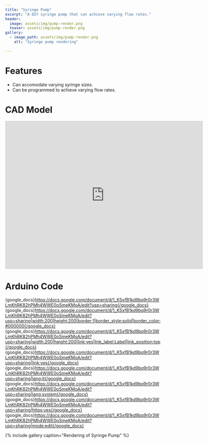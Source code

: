 ```yaml
---
title: "Syringe Pump"
excerpt: "A DIY syringe pump that can achieve varying flow rates."
header:
  image: assets/img/pump-render.png
  teaser: assets/img/pump-render.png
gallery:
  - image_path: assets/img/pump-render.png
    alt: "Syringe pump rendering"
   
---
```


# Features

* Can accomodate varying syringe sizes.
* Can be programmed to achieve varying flow rates.

# CAD Model
<iframe src="https://vanderbilt643.autodesk360.com/shares/public/SH512d4QTec90decfa6e3a88846cffcd0187?mode=embed" width="640" height="480" allowfullscreen="true" webkitallowfullscreen="true" mozallowfullscreen="true"  frameborder="0"></iframe>

# Arduino Code
{google_docs}https://docs.google.com/document/d/1_K5xfB1kd9bq9r0r3WLmKhRK82hPMh4WWE0oSmeKMoA/edit?usp=sharing{/google_docs}
{google_docs}https://docs.google.com/document/d/1_K5xfB1kd9bq9r0r3WLmKhRK82hPMh4WWE0oSmeKMoA/edit?usp=sharing|width:200|height:200|border:1|border_style:solid|border_color:#000000{/google_docs}
{google_docs}https://docs.google.com/document/d/1_K5xfB1kd9bq9r0r3WLmKhRK82hPMh4WWE0oSmeKMoA/edit?usp=sharing|width:200|height:200|link:yes|link_label:Label|link_position:top{/google_docs}
{google_docs}https://docs.google.com/document/d/1_K5xfB1kd9bq9r0r3WLmKhRK82hPMh4WWE0oSmeKMoA/edit?usp=sharing|link:yes{/google_docs}
{google_docs}https://docs.google.com/document/d/1_K5xfB1kd9bq9r0r3WLmKhRK82hPMh4WWE0oSmeKMoA/edit?usp=sharing|lang:it{/google_docs}
{google_docs}https://docs.google.com/document/d/1_K5xfB1kd9bq9r0r3WLmKhRK82hPMh4WWE0oSmeKMoA/edit?usp=sharing|lang:system{/google_docs}
{google_docs}https://docs.google.com/document/d/1_K5xfB1kd9bq9r0r3WLmKhRK82hPMh4WWE0oSmeKMoA/edit?usp=sharing|https:yes{/google_docs}
{google_docs}https://docs.google.com/document/d/1_K5xfB1kd9bq9r0r3WLmKhRK82hPMh4WWE0oSmeKMoA/edit?usp=sharing|mode:edit{/google_docs}

{% include gallery caption="Rendering of Syringe Pump" %}
